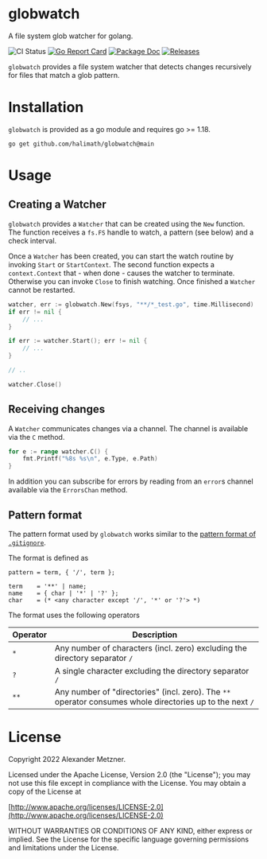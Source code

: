 # globwatch

A file system glob watcher for golang. 

![CI Status][ci-img-url] 
[![Go Report Card][go-report-card-img-url]][go-report-card-url] 
[![Package Doc][package-doc-img-url]][package-doc-url] 
[![Releases][release-img-url]][release-url]

[ci-img-url]: https://github.com/halimath/globwatch/workflows/CI/badge.svg
[go-report-card-img-url]: https://goreportcard.com/badge/github.com/halimath/globwatch
[go-report-card-url]: https://goreportcard.com/report/github.com/halimath/globwatch
[package-doc-img-url]: https://img.shields.io/badge/GoDoc-Reference-blue.svg
[package-doc-url]: https://pkg.go.dev/github.com/halimath/globwatch
[release-img-url]: https://img.shields.io/github/v/release/halimath/globwatch.svg
[release-url]: https://github.com/halimath/globwatch/releases

`globwatch` provides a file system watcher that detects changes recursively for
files that match a glob pattern.

# Installation

`globwatch` is provided as a go module and requires go >= 1.18.

```shell
go get github.com/halimath/globwatch@main
```

# Usage

## Creating a Watcher

`globwatch` provides a `Watcher` that can be created using the `New` function.
The function receives a `fs.FS` handle to watch, a pattern (see below) and
a check interval.

Once a `Watcher` has been created, you can start the watch routine by invoking
`Start` or `StartContext`. The second function expects a `context.Context`
that - when done - causes the watcher to terminate. Otherwise you can invoke
`Close` to finish watching. Once finished a `Watcher` cannot be restarted.

```go
watcher, err := globwatch.New(fsys, "**/*_test.go", time.Millisecond)
if err != nil {
    // ...
}

if err := watcher.Start(); err != nil {
    // ...
}

// ..

watcher.Close()
```

## Receiving changes

A `Watcher` communicates changes via a channel. The channel is available via
the `C` method.

```go
for e := range watcher.C() {
    fmt.Printf("%8s %s\n", e.Type, e.Path)
}
```

In addition you can subscribe for errors by reading from an `error`s channel
available via the `ErrorsChan` method.

## Pattern format

The pattern format used by `globwatch` works similar to the 
[pattern format of `.gitignore`](https://git-scm.com/docs/gitignore). 

The format is defined as

```ebnf
pattern = term, { '/', term };

term    = '**' | name;
name    = { char | '*' | '?' };
char    = (* <any character except '/', '*' or '?'> *)
```

The format uses the following operators

Operator | Description
-- | --
`*` | Any number of characters (incl. zero) excluding the directory separator `/`
`?` | A single character excluding the directory separator `/`
`**` | Any number of "directories" (incl. zero). The `**` operator consumes whole directories up to the next `/`

# License

Copyright 2022 Alexander Metzner.

Licensed under the Apache License, Version 2.0 (the "License");
you may not use this file except in compliance with the License.
You may obtain a copy of the License at

[http://www.apache.org/licenses/LICENSE-2.0](http://www.apache.org/licenses/LICENSE-2.0)

WITHOUT WARRANTIES OR CONDITIONS OF ANY KIND, either express or implied.
See the License for the specific language governing permissions and
limitations under the License.
